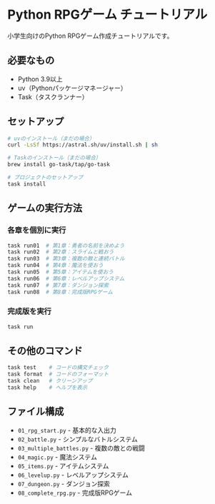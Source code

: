 # Python RPGゲーム チュートリアル

小学生向けのPython RPGゲーム作成チュートリアルです。

## 必要なもの

- Python 3.9以上
- uv（Pythonパッケージマネージャー）
- Task（タスクランナー）

## セットアップ

```bash
# uvのインストール（まだの場合）
curl -LsSf https://astral.sh/uv/install.sh | sh

# Taskのインストール（まだの場合）
brew install go-task/tap/go-task

# プロジェクトのセットアップ
task install
```

## ゲームの実行方法

### 各章を個別に実行

```bash
task run01  # 第1章：勇者の名前を決めよう
task run02  # 第2章：スライムと戦おう
task run03  # 第3章：複数の敵と連続バトル
task run04  # 第4章：魔法を使おう
task run05  # 第5章：アイテムを使おう
task run06  # 第6章：レベルアップシステム
task run07  # 第7章：ダンジョン探索
task run08  # 第8章：完成版RPGゲーム
```

### 完成版を実行

```bash
task run
```

## その他のコマンド

```bash
task test    # コードの構文チェック
task format  # コードのフォーマット
task clean   # クリーンアップ
task help    # ヘルプを表示
```

## ファイル構成

- `01_rpg_start.py` - 基本的な入出力
- `02_battle.py` - シンプルなバトルシステム
- `03_multiple_battles.py` - 複数の敵との戦闘
- `04_magic.py` - 魔法システム
- `05_items.py` - アイテムシステム
- `06_levelup.py` - レベルアップシステム
- `07_dungeon.py` - ダンジョン探索
- `08_complete_rpg.py` - 完成版RPGゲーム